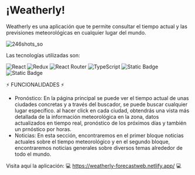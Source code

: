 # ¡Weatherly!

Weatherly es una aplicación que te permite consultar el tiempo actual y las previsiones meteorológicas en cualquier lugar del mundo.

![246shots_so](https://github.com/user-attachments/assets/9ca03bb1-9c2a-429e-a84a-9771d2d8de55)


Las tecnologías utilizadas son:

![React](https://img.shields.io/badge/react-%2320232a.svg?style=for-the-badge&logo=react&logoColor=%2361DAFB) ![Redux](https://img.shields.io/badge/redux-%23593d88.svg?style=for-the-badge&logo=redux&logoColor=white) ![React Router](https://img.shields.io/badge/React_Router-CA4245?style=for-the-badge&logo=react-router&logoColor=white) ![TypeScript](https://img.shields.io/badge/typescript-%23007ACC.svg?style=for-the-badge&logo=typescript&logoColor=white) ![Static Badge](https://img.shields.io/badge/tailwind-black?style=for-the-badge&logo=tailwindcss) ![Static Badge](https://img.shields.io/badge/magicUI-rgb(253%2C184%2C125)?style=for-the-badge&logoColor=rgb(253%2C184%2C125)&labelColor=rgb(253%2C184%2C125))

⚡ FUNCIONALIDADES ⚡

- Pronóstico: En la página principal se puede ver el tiempo actual de unas ciudades concretas y a través del buscador, se puede buscar cualquier lugar específico. al hacer click en cada ciudad, obtendrás una vista más detallada de la información meteorológica en la zona, datos actualizados en tiempo real, pronóstico de los próximos días y también un prnóstico por horas.
- Noticias: En esta sección, encontraremos en el primer bloque noticias actuales sobre el tiempo meteorológico y en el segundo bloque, encontraremos noticias generales sobre diversos temas alrededor de todo el mundo.

Visita aquí la aplicación: 💻 https://weatherly-forecastweb.netlify.app/ 💻
